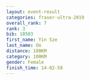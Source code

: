 ```yaml
---
layout: event-result 
categories: fraser-ultra-2019 
overall_rank: 7
rank: 3
bib: 10503
first_name: Yin Sze
last_name: Oo
distance: 100KM
category: 100KM
gender: Female
finish_time: 14-02-58
---
```

